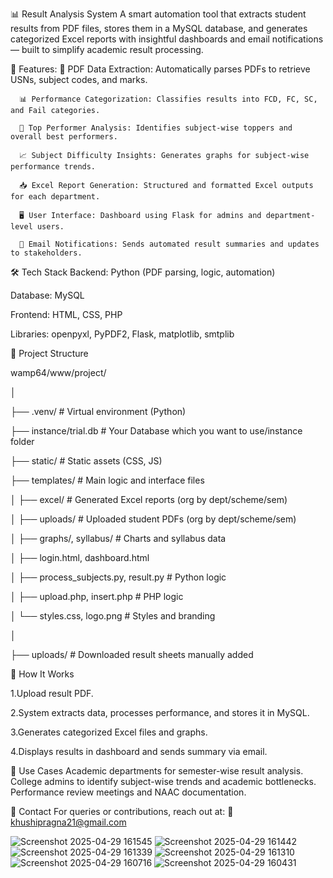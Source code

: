 📊 Result Analysis System
A smart automation tool that extracts student results from PDF files, stores them in a MySQL database, and generates categorized Excel reports with insightful dashboards and email notifications — built to simplify academic result processing.

🚀 Features:
      📄 PDF Data Extraction: Automatically parses PDFs to retrieve USNs, subject codes, and marks.
      
      📊 Performance Categorization: Classifies results into FCD, FC, SC, and Fail categories.
      
      🏅 Top Performer Analysis: Identifies subject-wise toppers and overall best performers.
      
      📈 Subject Difficulty Insights: Generates graphs for subject-wise performance trends.
      
      📥 Excel Report Generation: Structured and formatted Excel outputs for each department.
      
      🖥️ User Interface: Dashboard using Flask for admins and department-level users.
      
      📧 Email Notifications: Sends automated result summaries and updates to stakeholders.

🛠️ Tech Stack
Backend: Python (PDF parsing, logic, automation)

Database: MySQL

Frontend: HTML, CSS, PHP

Libraries: openpyxl, PyPDF2, Flask, matplotlib, smtplib

📁 Project Structure

wamp64/www/project/

│

├── .venv/                    # Virtual environment (Python)

├── instance/trial.db         # Your Database which you want to use/instance folder

├── static/                   # Static assets (CSS, JS)

├── templates/                # Main logic and interface files

│   ├── excel/                # Generated Excel reports (org by dept/scheme/sem)

│   ├── uploads/              # Uploaded student PDFs (org by dept/scheme/sem)

│   ├── graphs/, syllabus/    # Charts and syllabus data

│   ├── login.html, dashboard.html

│   ├── process_subjects.py, result.py  # Python logic

│   ├── upload.php, insert.php         # PHP logic

│   └── styles.css, logo.png           # Styles and branding

│

├── uploads/                 # Downloaded result sheets manually added


🚀 How It Works

1.Upload result PDF.

2.System extracts data, processes performance, and stores it in MySQL.

3.Generates categorized Excel files and graphs.

4.Displays results in dashboard and sends summary via email.

📌 Use Cases
Academic departments for semester-wise result analysis.
College admins to identify subject-wise trends and academic bottlenecks.
Performance review meetings and NAAC documentation.

📧 Contact
For queries or contributions, reach out at:
📩 khushipragna21@gmail.com


![Screenshot 2025-04-29 161545](https://github.com/user-attachments/assets/85c6d8a6-4341-485c-a296-9647a0b38560)
![Screenshot 2025-04-29 161442](https://github.com/user-attachments/assets/10bd3422-3283-4ac8-b006-3f593478fe87)
![Screenshot 2025-04-29 161339](https://github.com/user-attachments/assets/d930eae5-8315-41fc-88da-b0e97b53e436)
![Screenshot 2025-04-29 161310](https://github.com/user-attachments/assets/ba285349-c145-4e18-bfc2-fcfa171552d6)
![Screenshot 2025-04-29 160716](https://github.com/user-attachments/assets/7a44298d-3a33-4b0c-acfe-6cbfbfe64d42)
![Screenshot 2025-04-29 160431](https://github.com/user-attachments/assets/3faf48a1-1cf3-4fdc-8b02-e22301049ac6)
